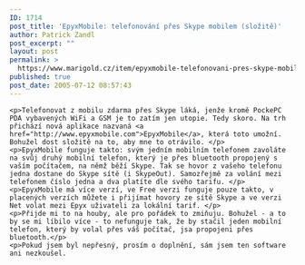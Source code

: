 ```yaml
---
ID: 1714
post_title: 'EpyxMobile: telefonování přes Skype mobilem (složitě)'
author: Patrick Zandl
post_excerpt: ""
layout: post
permalink: >
  https://www.marigold.cz/item/epyxmobile-telefonovani-pres-skype-mobilem-slozite
published: true
post_date: 2005-07-12 08:57:43
---
```

	<p>Telefonovat z mobilu zdarma přes Skype láká, jenže kromě PockePC PDA vybavených WiFi a GSM je to zatím jen utopie. Tedy skoro. Na trh přichází nová aplikace nazvaná <a href="http://www.epyxmobile.com">EpyxMobile</a>, která toto umožní. Bohužel dost složitě na to, aby mne to otrávilo. </p>
	<p>EpyxMobile funguje takto: svým jedním mobilním telefonem zavoláte na svůj druhý mobilní telefon, který je přes bluetooth propojený s vaším počítačem, na němž běží Skype. Tak se hovor z vašeho telefonu jedna dostane do Skype sítě (i SkypeOut). Samozřejmě za volání mezi telefonem číslo jedna a dva platíte dle svého tarifu. </p>
	<p>EpyxMobile má více verzí, ve Free verzi funguje pouze takto, v placených verzích můžete i přijímat hovory ze sítě Skype a ve verzi Net volat mezi Epyx uživateli za lokální tarif. </p>
	<p>Přijde mi to na houby, ale pro pořádek to zmiňuju. Bohužel - a to by se mi líbilo více - to nefunguje tak, že by stačil jeden mobilní telefon, který by volal přes váš počítač, jsa propojeni přes bluetooth.</p>
	<p>Pokud jsem byl nepřesný, prosím o doplnění, sám jsem ten software ani nezkoušel.
</p>